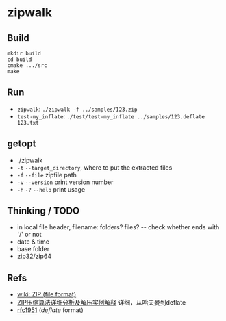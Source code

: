 # zipwalk

## Build

```shell
mkdir build
cd build
cmake .../src
make
```

## Run

* `zipwalk`: `./zipwalk -f ../samples/123.zip`
* `test-my_inflate`: `./test/test-my_inflate ../samples/123.deflate 123.txt`

## getopt

* ./zipwalk
* `-t` `--target_directory`, where to put the extracted files
* `-f` `--file` zipfile path
* `-v` `--version` print version number
* `-h` `-?` `--help` print usage

## Thinking / TODO

* in local file header, filename: folders? files? -- check whether ends with '/' or not
* date & time
* base folder
* zip32/zip64

## Refs

* [wiki: ZIP (file format)](https://en.wikipedia.org/wiki/ZIP_(file_format))
* [ZIP压缩算法详细分析及解压实例解释](https://www.cnblogs.com/esingchan/p/3958962.html) 详细，从哈夫曼到deflate
* [rfc1951](http://tools.ietf.org/html/rfc1951) (*deflate* format)
